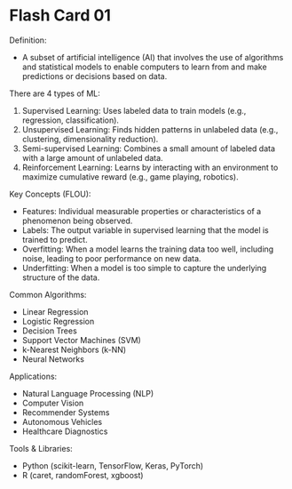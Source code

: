 # Flash Card 01 

Definition:
- A subset of artificial intelligence (AI) that involves the use of algorithms and statistical models to enable computers to learn from and make predictions or decisions based on data.

There are 4 types of ML:
1. Supervised Learning: Uses labeled data to train models (e.g., regression, classification).
2. Unsupervised Learning: Finds hidden patterns in unlabeled data (e.g., clustering, dimensionality reduction).
3. Semi-supervised Learning: Combines a small amount of labeled data with a large amount of unlabeled data.
4. Reinforcement Learning: Learns by interacting with an environment to maximize cumulative reward (e.g., game playing, robotics).

Key Concepts (FLOU):
- Features: Individual measurable properties or characteristics of a phenomenon being observed.
- Labels: The output variable in supervised learning that the model is trained to predict.
- Overfitting: When a model learns the training data too well, including noise, leading to poor performance on new data.
- Underfitting: When a model is too simple to capture the underlying structure of the data.

Common Algorithms:
- Linear Regression
- Logistic Regression
- Decision Trees
- Support Vector Machines (SVM)
- k-Nearest Neighbors (k-NN)
- Neural Networks

Applications:
- Natural Language Processing (NLP)
- Computer Vision
- Recommender Systems
- Autonomous Vehicles
- Healthcare Diagnostics

Tools & Libraries:
- Python (scikit-learn, TensorFlow, Keras, PyTorch)
- R (caret, randomForest, xgboost)
